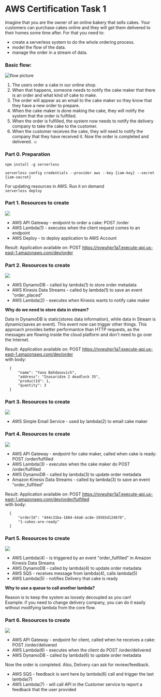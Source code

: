 # AWS Certification Task 1

Imagine that you are the owner of an online bakery that sells cakes. Your customers can purchase cakes online and they will get them delivered to their homes some time after. 
For that you need to:
- create a serverless system to do the whole ordering process. 
- model the flow of the data. 
- manage the order in a stream of data. 

### Basic flow:
![](media/flow.png "flow picture")

1. The users order a cake in our online shop. 
2. When that happens, someone needs to notify the cake maker that there is an order and what kind of cake to make. 
3. The order will appear as an email to the cake maker so they know that they have a new order to prepare. 
4. When the cake maker is done making the cake, they will notify the system that the order is fulfilled. 
5. When the order is fulfilled, the system now needs to notify the delivery company to take the cake to the customer. 
6. When the customer receives the cake, they will need to notify the company that they have received it. Now the order is completed and delivered. ☺️ 

### Part 0. Preparation
`npm install -g serverless`

`serverless config credentials --provider aws --key {iam-key} --secret {iam-secret}`

For updating resources in AWS. Run it on demand </br>
`serverless deploy`

### Part 1. Resources to create
![](media/part1.png)
- AWS API Gateway - endpoint to order a cake: POST /order
- AWS Lambda(1) - executes when the client request comes to an endpoint
- AWS Deploy - to deploy application to AWS Account

Result: Application available on: POST https://nvwuhpr1a7.execute-api.us-east-1.amazonaws.com/dev/order

### Part 2. Resources to create
![](media/part2.png)
- AWS DynamoDB - called by lambda(1) to store order metadata
- AWS Kinesis Data Streams - called by lambda(1) to save an event "order_placed"
- AWS Lambda(2) - executes when Kinesis wants to notify cake maker

**Why do we need to store data in stream?**

Data in DynamoDB is static(stores data information), while data in Stream is dynamic(saves an event). This event now can trigger other things. This approach provides better performantce than HTTP requests, as the messages are flowing inside the cloud platform and don't need to go over the Internet.

Result: Application available on: POST https://nvwuhpr1a7.execute-api.us-east-1.amazonaws.com/dev/order </br>
with body:

      {
          "name": "Yana Bahdanovich",
          "address": "Inasaridze 2 deadlock 35",
          "productId": 1,
          "quantity": 3
      }

### Part 3. Resources to create
![](media/part3.png)
- AWS Simple Email Service - used by lambda(2) to email cake maker

### Part 4. Resources to create
![](media/part4.png)
- AWS API Gateway - endpoint for cake maker, called when cake is ready: POST /order/fulfilled
- AWS Lambda(3) - executes when the cake maker do POST /order/fulfilled
- AWS DynamoDB - called by lambda(3) to update order metadata
- Amazon Kinesis Data Streams - called by lambda(3) to save an event "order_fulfilled"

Result: Application available on: POST https://nvwuhpr1a7.execute-api.us-east-1.amazonaws.com/dev/order/fulfilled </br>
with body:

      {
          "orderId": "444c31ba-1684-44a6-ac8e-19565d124678",
          "1-cakes-are-ready"
      }

### Part 5. Resources to create
![](media/part5.png)
- AWS Lambda(4) - is triggered by an event "order_fulfilled" in Amazon Kinesis Data Streams
- AWS DynamoDB - called by lambda(4) to update order metadata
- AWS SQS - receives message from lambda(4), calls lambda(5)
- AWS Lambda(5) - notifies Delivery that cake is ready

**Why to use a queue to call another lambda?**

Reason is to keep the system as loosely decoupled as you can! </br>
Example: if you need to change delivery company, you can do it easily without modifying lambda from the core flow.

### Part 6. Resources to create
![](media/part6.png)
- AWS API Gateway - endpoint for client, called when he receives a cake: POST /order/delivered
- AWS Lambda(6) - executes when the client do POST /order/delivered
- AWS DynamoDB - called by lambda(6) to update order metadata

Now the order is completed. Also, Delivery can ask for review/feedback.

- AWS SQS - feedback is sent here by lambda(6) call and trigger the last lambda(7)
- AWS Lambda(7) - will call API in the Customer service to report a feedback that the user provided